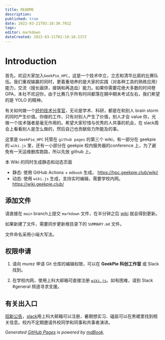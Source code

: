 ```yaml
---
title: README
description: 
published: true
date: 2022-03-21T03:18:30.791Z
tags: 
editor: markdown
dateCreated: 2022-03-21T02:19:10.237Z
---
```


# Introduction

首先，欢迎大家加入`GeekPie_HPC`，这是一个技术中立，立志和清华比肩的比赛队伍。我们重视输赢的同时，更着重培养的是大家的实践（对各种工具的熟练应用）能力，交流（擅长画饼，接锅和再造血）能力。如果你需要花绝大多数的时间卷 GPA，本社不欢迎你，由于比赛几乎所有时间都落在期中期末考试左右，我们希望的是 YOLO 的精神。

有关如何做一个[好的技术分享官](https://coolshell.cn/articles/17497.html)，无论是学术、科研，都是在和别人 brain storm 的同时产生价值。你做的工作，只有对别人产生了价值，别人才会 value 你，光做一个技术强者是毫无作用的。希望大家珍惜与优秀的人共事的机会，在 slack周会上看看别人是怎么做的，然后自己也贡献些力所能及的事。

这里是 `GeekPie_HPC` 托管在 `github pages` 的第三个 wiki，有一部分在 geekpie 的 `wiki.js` 里，还有一小部分在 geekpie 校内服务器的conference 上，为了避免有一天运维删库跑路，所以先放 github 上。


本 Wiki 的同时生成静态和动态页面

- 静态: 使用 GitHub Actions + `mdbook` 生成。
  https://hpc.geekpie.club/wiki/
- 动态: 使用 `wiki.js` 生成，支持实时编辑，需要学校内网。
  https://wiki.geekpie.club/

## 添加文件

请直接在 `main` branch上提交 `markdown` 文件，在半分钟之后 [wiki](http://hpc.geekpie.club/wiki/) 就会得到更新。

如果新建了文件，需要同步更新根目录下的 `SUMMARY.md` 文件。

文件命名采用小端大写法。

## 权限申请

1. 请向 murez 申请 Git 仓库的编辑权限，可以在 **GeekPie 科创工作室** 或 Slack 找到。

2. 在学校内网，使用上科大邮箱可直接注册 [`wiki.js`](https://wiki.geekpie.club/)。如有困难，请到 Slack #general 频道寻求支援。

## 有关出入口

[招新公告](https://hpc.geekpie.club/archives/)，[slack](https://geekpiehpc.slack.com)用上科大邮箱可以注册，暑期想实习、磕盐可以在黑裙里找到相关信息。校内不定期邀请外校同学和同事和共事者演讲。

*Generated [GitHub Pages](http://hpc.geekpie.club/wiki/) is powered by [mdBook](https://github.com/rust-lang/mdBook).*

